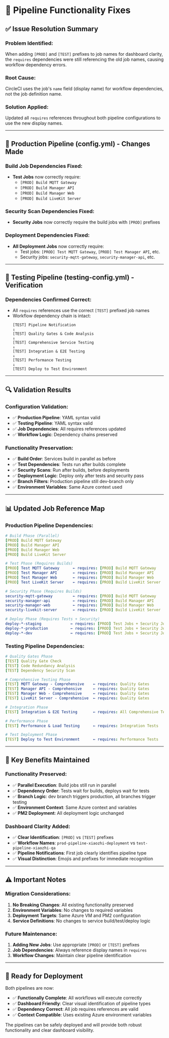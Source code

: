 # 🔧 Pipeline Functionality Fixes

## ✅ Issue Resolution Summary

### **Problem Identified:**
When adding `[PROD]` and `[TEST]` prefixes to job names for dashboard clarity, the `requires` dependencies were still referencing the old job names, causing workflow dependency errors.

### **Root Cause:**
CircleCI uses the job's `name` field (display name) for workflow dependencies, not the job definition name.

### **Solution Applied:**
Updated all `requires` references throughout both pipeline configurations to use the new display names.

---

## 🚀 Production Pipeline (config.yml) - Changes Made

### **Build Job Dependencies Fixed:**
- **Test Jobs** now correctly require:
  - `[PROD] Build MQTT Gateway`
  - `[PROD] Build Manager API`
  - `[PROD] Build Manager Web`
  - `[PROD] Build LiveKit Server`

### **Security Scan Dependencies Fixed:**
- **Security Jobs** now correctly require the build jobs with `[PROD]` prefixes

### **Deployment Dependencies Fixed:**
- **All Deployment Jobs** now correctly require:
  - Test jobs: `[PROD] Test MQTT Gateway`, `[PROD] Test Manager API`, etc.
  - Security jobs: `security-mqtt-gateway`, `security-manager-api`, etc.

---

## 🧪 Testing Pipeline (testing-config.yml) - Verification

### **Dependencies Confirmed Correct:**
- All `requires` references use the correct `[TEST]` prefixed job names
- Workflow dependency chain is intact:
  ```
  [TEST] Pipeline Notification
  ↓
  [TEST] Quality Gates & Code Analysis
  ↓
  [TEST] Comprehensive Service Testing
  ↓
  [TEST] Integration & E2E Testing
  ↓
  [TEST] Performance Testing
  ↓
  [TEST] Deploy to Test Environment
  ```

---

## 🔍 Validation Results

### **Configuration Validation:**
- ✅ **Production Pipeline**: YAML syntax valid
- ✅ **Testing Pipeline**: YAML syntax valid
- ✅ **Job Dependencies**: All requires references updated
- ✅ **Workflow Logic**: Dependency chains preserved

### **Functionality Preservation:**
- ✅ **Build Order**: Services build in parallel as before
- ✅ **Test Dependencies**: Tests run after builds complete
- ✅ **Security Scans**: Run after builds, before deployments
- ✅ **Deployment Logic**: Deploy only after tests and security pass
- ✅ **Branch Filters**: Production pipeline still dev-branch only
- ✅ **Environment Variables**: Same Azure context used

---

## 📊 Updated Job Reference Map

### **Production Pipeline Dependencies:**

```yaml
# Build Phase (Parallel)
[PROD] Build MQTT Gateway
[PROD] Build Manager API
[PROD] Build Manager Web
[PROD] Build LiveKit Server

# Test Phase (Requires Builds)
[PROD] Test MQTT Gateway      ← requires: [PROD] Build MQTT Gateway
[PROD] Test Manager API       ← requires: [PROD] Build Manager API
[PROD] Test Manager Web       ← requires: [PROD] Build Manager Web
[PROD] Test LiveKit Server    ← requires: [PROD] Build LiveKit Server

# Security Phase (Requires Builds)
security-mqtt-gateway         ← requires: [PROD] Build MQTT Gateway
security-manager-api          ← requires: [PROD] Build Manager API
security-manager-web          ← requires: [PROD] Build Manager Web
security-livekit-server       ← requires: [PROD] Build LiveKit Server

# Deploy Phase (Requires Tests + Security)
deploy-*-staging             ← requires: [PROD] Test Jobs + Security Jobs
deploy-*-production          ← requires: [PROD] Test Jobs + Security Jobs
deploy-*-dev                 ← requires: [PROD] Test Jobs + Security Jobs
```

### **Testing Pipeline Dependencies:**

```yaml
# Quality Gates Phase
[TEST] Quality Gate Check
[TEST] Code Redundancy Analysis
[TEST] Dependency Security Scan

# Comprehensive Testing Phase
[TEST] MQTT Gateway - Comprehensive    ← requires: Quality Gates
[TEST] Manager API - Comprehensive     ← requires: Quality Gates
[TEST] Manager Web - Comprehensive     ← requires: Quality Gates
[TEST] LiveKit Server - Comprehensive  ← requires: Quality Gates

# Integration Phase
[TEST] Integration & E2E Testing       ← requires: All Comprehensive Tests

# Performance Phase
[TEST] Performance & Load Testing      ← requires: Integration Tests

# Test Deployment Phase
[TEST] Deploy to Test Environment      ← requires: Performance Tests
```

---

## 🎯 Key Benefits Maintained

### **Functionality Preserved:**
- ✅ **Parallel Execution**: Build jobs still run in parallel
- ✅ **Dependency Order**: Tests wait for builds, deploys wait for tests
- ✅ **Branch Logic**: dev branch triggers production, all branches trigger testing
- ✅ **Environment Context**: Same Azure context and variables
- ✅ **PM2 Deployment**: All deployment logic unchanged

### **Dashboard Clarity Added:**
- ✅ **Clear Identification**: `[PROD]` vs `[TEST]` prefixes
- ✅ **Workflow Names**: `prod-pipeline-xiaozhi-deployment` vs `test-pipeline-xiaozhi-qa`
- ✅ **Pipeline Notifications**: First job clearly identifies pipeline type
- ✅ **Visual Distinction**: Emojis and prefixes for immediate recognition

---

## ⚠️ Important Notes

### **Migration Considerations:**
1. **No Breaking Changes**: All existing functionality preserved
2. **Environment Variables**: No changes to required variables
3. **Deployment Targets**: Same Azure VM and PM2 configuration
4. **Service Definitions**: No changes to service build/test/deploy logic

### **Future Maintenance:**
1. **Adding New Jobs**: Use appropriate `[PROD]` or `[TEST]` prefixes
2. **Job Dependencies**: Always reference display names in `requires`
3. **Workflow Changes**: Maintain clear pipeline identification

---

## 🚀 Ready for Deployment

Both pipelines are now:
- ✅ **Functionally Complete**: All workflows will execute correctly
- ✅ **Dashboard Friendly**: Clear visual identification of pipeline types
- ✅ **Dependency Correct**: All job requires references are valid
- ✅ **Context Compatible**: Uses existing Azure environment variables

The pipelines can be safely deployed and will provide both robust functionality and clear dashboard visibility.